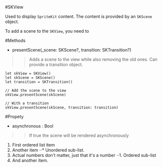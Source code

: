 #SKView

Used to display `SpriteKit` content. The content is provided by an `SKScene` object.

To add a scene to the `SKView`, you need to 

#Methods

- presentScene(_scene: SKScene?, transition: SKTransition?)

>> Adds a scene to the view while also removing the old ones. Can provide a transition object.

    let skView = SKView()
    let skScene = SKScene()
    let transition = SKTransition()

    // Add the scene to the view
    skView.presentScene(skScene)

    // With a transition
    skView.presentScene(skScene, transition: transition)


#Propety

- asynchronous : Bool
    
>> If true the scene will be rendered asynchronously









1. First ordered list item
2. Another item
⋅⋅* Unordered sub-list. 
1. Actual numbers don't matter, just that it's a number
⋅⋅1. Ordered sub-list
4. And another item.

